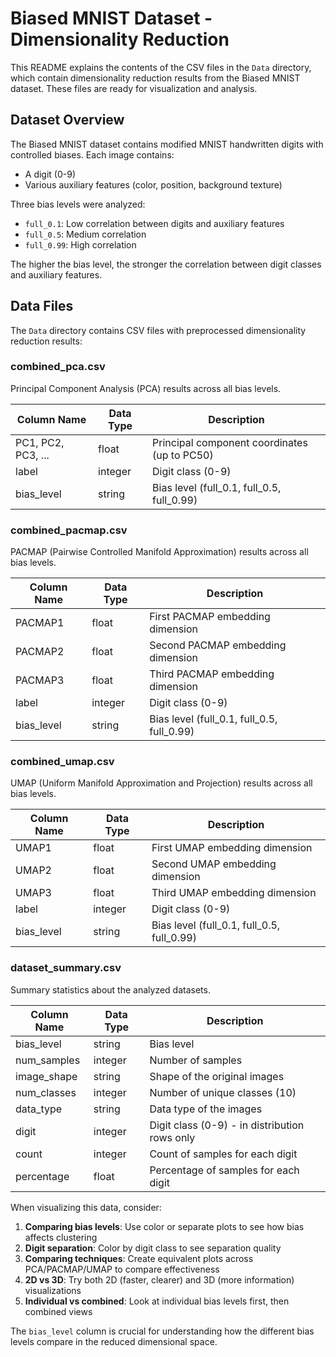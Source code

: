 # Biased MNIST Dataset - Dimensionality Reduction

This README explains the contents of the CSV files in the `Data` directory, which contain dimensionality reduction results from the Biased MNIST dataset. These files are ready for visualization and analysis.

## Dataset Overview

The Biased MNIST dataset contains modified MNIST handwritten digits with controlled biases. Each image contains:
- A digit (0-9)
- Various auxiliary features (color, position, background texture)

Three bias levels were analyzed:
- `full_0.1`: Low correlation between digits and auxiliary features
- `full_0.5`: Medium correlation 
- `full_0.99`: High correlation

The higher the bias level, the stronger the correlation between digit classes and auxiliary features.

## Data Files

The `Data` directory contains CSV files with preprocessed dimensionality reduction results:

### combined_pca.csv

Principal Component Analysis (PCA) results across all bias levels.

| Column Name | Data Type | Description |
|-------------|-----------|-------------|
| PC1, PC2, PC3, ... | float | Principal component coordinates (up to PC50) |
| label       | integer  | Digit class (0-9) |
| bias_level  | string   | Bias level (full_0.1, full_0.5, full_0.99) |

### combined_pacmap.csv

PACMAP (Pairwise Controlled Manifold Approximation) results across all bias levels.

| Column Name | Data Type | Description |
|-------------|-----------|-------------|
| PACMAP1     | float     | First PACMAP embedding dimension |
| PACMAP2     | float     | Second PACMAP embedding dimension |
| PACMAP3     | float     | Third PACMAP embedding dimension |
| label       | integer   | Digit class (0-9) |
| bias_level  | string    | Bias level (full_0.1, full_0.5, full_0.99) |

### combined_umap.csv

UMAP (Uniform Manifold Approximation and Projection) results across all bias levels.

| Column Name | Data Type | Description |
|-------------|-----------|-------------|
| UMAP1       | float     | First UMAP embedding dimension |
| UMAP2       | float     | Second UMAP embedding dimension |
| UMAP3       | float     | Third UMAP embedding dimension |
| label       | integer   | Digit class (0-9) |
| bias_level  | string    | Bias level (full_0.1, full_0.5, full_0.99) |

### dataset_summary.csv

Summary statistics about the analyzed datasets.

| Column Name | Data Type | Description |
|-------------|-----------|-------------|
| bias_level  | string    | Bias level |
| num_samples | integer   | Number of samples |
| image_shape | string    | Shape of the original images |
| num_classes | integer   | Number of unique classes (10) |
| data_type   | string    | Data type of the images |
| digit       | integer   | Digit class (0-9) - in distribution rows only |
| count       | integer   | Count of samples for each digit |
| percentage  | float     | Percentage of samples for each digit |

When visualizing this data, consider:

1. **Comparing bias levels**: Use color or separate plots to see how bias affects clustering
2. **Digit separation**: Color by digit class to see separation quality
3. **Comparing techniques**: Create equivalent plots across PCA/PACMAP/UMAP to compare effectiveness
4. **2D vs 3D**: Try both 2D (faster, clearer) and 3D (more information) visualizations
5. **Individual vs combined**: Look at individual bias levels first, then combined views

The `bias_level` column is crucial for understanding how the different bias levels compare in the reduced dimensional space.
